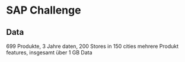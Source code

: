 # SAP Challenge

## Data

699 Produkte, 3 Jahre daten, 200 Stores in 150 cities mehrere Produkt features, insgesamt über 1 GB Data 
